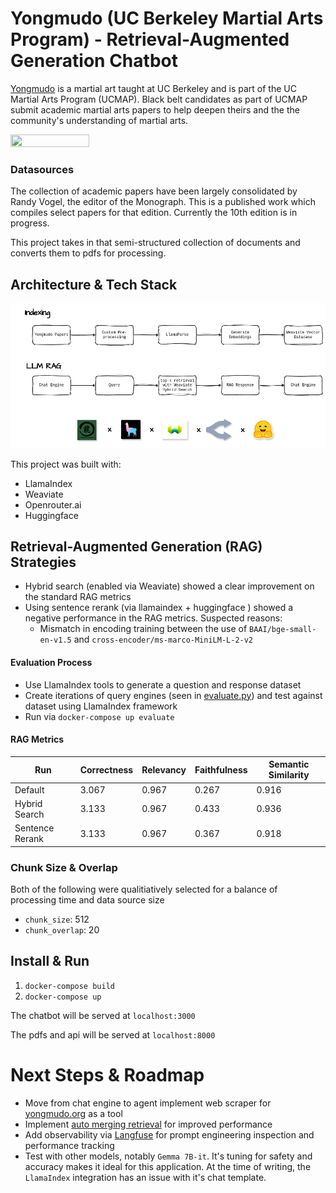 # Yongmudo (UC Berkeley Martial Arts Program) - Retrieval-Augmented Generation Chatbot

[Yongmudo](http://www.yongmudo.org) is a martial art taught at UC Berkeley and is part of the UC Martial Arts Program (UCMAP). Black belt candidates as part of UCMAP submit academic martial arts papers to help deepen theirs and the the community's understanding of martial arts.

<img src="assets/ymd-rag.gif" width="50%" height="50%"/>

### Datasources

The collection of academic papers have been largely consolidated by Randy Vogel, the editor of the Monograph. This is a published work which compiles select papers for that edition. Currently the 10th edition is in progress.

This project takes in that semi-structured collection of documents and converts them to pdfs for processing. 

## Architecture & Tech Stack

<img src="assets/software.drawio.png">

This project was built with:
* LlamaIndex
* Weaviate
* Openrouter.ai
* Huggingface


## Retrieval-Augmented Generation (RAG) Strategies

* Hybrid search (enabled via Weaviate) showed a clear improvement on the standard RAG metrics
* Using sentence rerank (via llamaindex + huggingface ) showed a negative performance in the RAG metrics. Suspected reasons:
    * Mismatch in encoding training between the use of `BAAI/bge-small-en-v1.5` and `cross-encoder/ms-marco-MiniLM-L-2-v2`

#### Evaluation Process
* Use LlamaIndex tools to generate a question and response dataset
* Create iterations of query engines (seen in [evaluate.py](/backend/app/engine/evaluate.py)) and test against dataset using LlamaIndex framework
* Run via `docker-compose up evaluate`

#### RAG Metrics
Run | Correctness | Relevancy | Faithfulness | Semantic Similarity
--- | --- | --- | --- |--- 
Default | 3.067 | 0.967 | 0.267 | 0.916
Hybrid Search| 3.133 | 0.967 | 0.433 | 0.936
Sentence Rerank | 3.133 | 0.967 | 0.367 | 0.918



### Chunk Size & Overlap
Both of the following were qualitiatively selected for a balance of processing time and data source size
* `chunk_size`: 512
* `chunk_overlap`: 20 


## Install & Run
1. `docker-compose build`
2. `docker-compose up`

The chatbot will be served at `localhost:3000`

The pdfs and api will be served at `localhost:8000`


# Next Steps & Roadmap
* Move from chat engine to agent implement web scraper for [yongmudo.org](http://www.yongmudo.org) as a tool
* Implement [auto merging retrieval](https://docs.llamaindex.ai/en/stable/examples/retrievers/auto_merging_retriever.html) for improved performance
* Add observability via [Langfuse](http://www.langfuse.com) for prompt engineering inspection and performance tracking
* Test with other models, notably `Gemma 7B-it`. It's tuning for safety and accuracy makes it ideal for this application. At the time of writing, the `LlamaIndex` integration has an issue with it's chat template.




